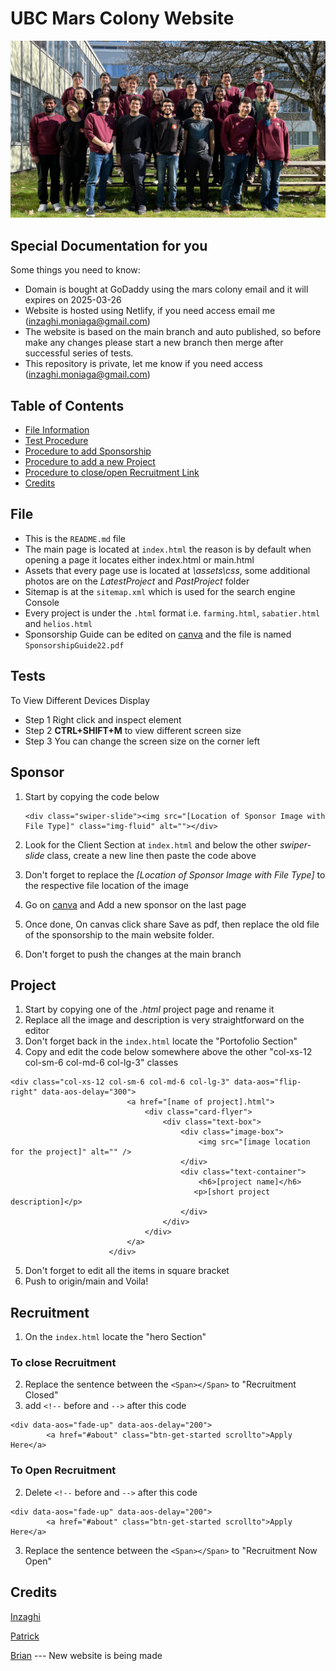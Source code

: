 # UBC Mars Colony Website

![TeamPic](assets/img/PastProject/teampic.png)

## Special Documentation for you

Some things you need to know:

- Domain is bought at GoDaddy using the mars colony email and it will expires on 2025-03-26
- Website is hosted using Netlify, if you need access email me (inzaghi.moniaga@gmail.com)
- The website is based on the main branch and auto published, so before make any changes please start a new branch then merge after successful series of tests.
- This repository is private, let me know if you need access (inzaghi.moniaga@gmail.com)

## Table of Contents

- [File Information](#File)
- [Test Procedure](#Tests)
- [Procedure to add Sponsorship](#Sponsor)
- [Procedure to add a new Project](#Project)
- [Procedure to close/open Recruitment Link](#Recruitment)
- [Credits](#credits)

## File

- This is the `README.md` file
- The main page is located at `index.html` the reason is by default when opening a page it locates either index.html or main.html
- Assets that every page use is located at *\assets\css*, some additional photos are on the *LatestProject* and *PastProject* folder
- Sitemap is at the `sitemap.xml` which is used for the search engine Console
- Every project is under the `.html` format i.e. `farming.html`, `sabatier.html` and `helios.html`
- Sponsorship Guide can be edited on [canva](https://www.canva.com/design/DAE9bTPxnRs/bJoOaCdTSbuMORYpQv7heg/edit?utm_content=DAE9bTPxnRs&utm_campaign=designshare&utm_medium=link2&utm_source=sharebutton) and the file is named `SponsorshipGuide22.pdf`

## Tests

To View Different Devices Display
- Step 1 Right click and inspect element
- Step 2 **CTRL+SHIFT+M** to view different screen size
- Step 3 You can change the screen size on the corner left

## Sponsor

1. Start by copying the code below

    ```
    <div class="swiper-slide"><img src="[Location of Sponsor Image with File Type]" class="img-fluid" alt=""></div>
    ```
2. Look for the Client Section at `index.html` and below the other *swiper-slide* class, create a new line then paste the code above
3. Don't forget to replace the *[Location of Sponsor Image with File Type]* to the respective file location of the image
4. Go on [canva](https://www.canva.com/design/DAE9bTPxnRs/bJoOaCdTSbuMORYpQv7heg/edit?utm_content=DAE9bTPxnRs&utm_campaign=designshare&utm_medium=link2&utm_source=sharebutton) and Add a new sponsor on the last page
5. Once done, On canvas click share Save as pdf, then replace the old file of the sponsorship to the main website folder.
6. Don't forget to push the changes at the main branch

## Project

1. Start by copying one of the *.html* project page and rename it
2. Replace all the image and description is very straightforward on the editor
3. Don't forget back in the `index.html` locate the "Portofolio Section"
4. Copy and edit the code below somewhere above the other "col-xs-12 col-sm-6 col-md-6 col-lg-3" classes

```
<div class="col-xs-12 col-sm-6 col-md-6 col-lg-3" data-aos="flip-right" data-aos-delay="300">
                          <a href="[name of project].html">
                              <div class="card-flyer">
                                  <div class="text-box">
                                      <div class="image-box">
                                          <img src="[image location for the project]" alt="" />
                                      </div>
                                      <div class="text-container">
                                          <h6>[project name]</h6>
                                         <p>[short project description]</p>
                                      </div>
                                  </div>
                              </div>
                          </a>
                      </div>
```
5. Don't forget to edit all the items in square bracket
6. Push to origin/main and Voila!

## Recruitment

1. On the `index.html` locate the "hero Section"

### To close Recruitment

2. Replace the sentence between the `<Span></Span>` to "Recruitment Closed"
3. add `<!--` before and `-->` after this code

```
<div data-aos="fade-up" data-aos-delay="200">
        <a href="#about" class="btn-get-started scrollto">Apply Here</a>
```

### To Open Recruitment

2. Delete `<!--` before and `-->` after this code

```
<div data-aos="fade-up" data-aos-delay="200">
        <a href="#about" class="btn-get-started scrollto">Apply Here</a>
```
3. Replace the sentence between the `<Span></Span>` to "Recruitment Now Open"

## Credits

[Inzaghi](https://github.com/InMDev)

[Patrick](https://github.com/typer234)

[Brian](https://github.com/BrianAnakPintar)
--- New website is being made
